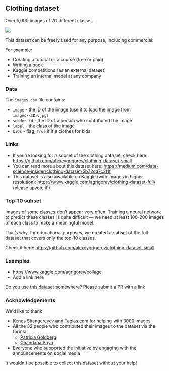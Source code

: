 ## Clothing dataset
Over 5,000 images of 20 different classes.

<img src="https://repository-images.githubusercontent.com/296936930/66951d00-fabe-11ea-823a-cfdec51c055e" /> 

This dataset can be freely used for any purpose, including commercial:

For example:
* Creating a tutorial or a course (free or paid)
* Writing a book
* Kaggle competitions (as an external dataset)
* Training an internal model at any company

### Data

The `images.csv` file contains:

* `image` - the ID of the image (use it to load the image from `images/<ID>.jpg`)
* `sender_id` - the ID of a person who contributed the image
* `label` - the class of the image
* `kids` - flag, `True` if it's clothes for kids 

### Links

* If you're looking for a subset of the clothing dataset, check here: https://github.com/alexeygrigorev/clothing-dataset-small
* You can read more about this dataset here: https://medium.com/data-science-insider/clothing-dataset-5b72cd7c3f1f
* This dataset is also awailable on Kaggle (with images in higher resolution): https://www.kaggle.com/agrigorev/clothing-dataset-full/ (please upvote it!)

### Top-10 subset

Images of some classes don’t appear very often. Training a neural network to predict these classes is quite difficult — we need at least 100-200 images of each class to make a meaningful model.

That’s why, for educational purposes, we created a subset of the full dataset that covers only the top-10 classes.

Check it here: https://github.com/alexeygrigorev/clothing-dataset-small


### Examples

* https://www.kaggle.com/agrigorev/collage
* Add a link here

Do you use this dataset somewhere? Please submit a PR with a link


### Acknowledgements 

We'd like to thank

* Kenes Shangereyev and [Tagias.com](tagias.com) for helping with 3000 images
* All the 32 people who contributed their images to the dataset via the forms:
  * [Patricia Goldberg](https://www.linkedin.com/in/patricia-goldberg/)
  * [Chandana Priya](https://www.linkedin.com/in/chandanapriyanivarthi/)
* Everyone who supported the initiative by engaging with the announcements on social media   

It wouldn't be possible to collect this dataset without your help!
